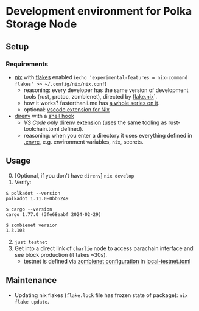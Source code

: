 # Development environment for Polka Storage Node 

## Setup

### Requirements
- [nix](https://nixos.org/download/) with [flakes](https://nixos.wiki/wiki/flakes) enabled (`echo 'experimental-features = nix-command flakes' >> ~/.config/nix/nix.conf`)
    - reasoning: every developer has the same version of development tools (rust, protoc, zombienet), directed by [flake.nix](./flake.nix)`. 
    - how it works? fasterthanli.me has [a whole series on it](https://fasterthanli.me/series/building-a-rust-service-with-nix/part-10).
    - optional: [vscode extension for Nix](https://marketplace.visualstudio.com/items?itemName=jnoortheen.nix-ide)
- [direnv](https://direnv.net/) with a [shell hook](https://direnv.net/docs/hook.html)
    - *VS Code only* [direnv extension](https://marketplace.visualstudio.com/items?itemName=mkhl.direnv) (uses the same tooling as rust-toolchain.toml defined).
    - reasoning: when you enter a directory it uses everything defined in [.envrc](./.envrc), e.g. environment variables, `nix`, secrets.

## Usage

0. [Optional, if you don't have `direnv`] `nix develop`
1. Verify:
```
$ polkadot --version
polkadot 1.11.0-0bb6249

$ cargo --version
cargo 1.77.0 (3fe68eabf 2024-02-29)

$ zombienet version
1.3.103
```
2. `just testnet`
3. Get into a direct link of `charlie` node to access parachain interface and see block production (it takes ~30s).
    - testnet is defined via [zombienet configuration](https://paritytech.github.io/zombienet/guide.html) in [local-testnet.toml](./scripts//local-testnet.toml)

## Maintenance

- Updating nix flakes (`flake.lock` file has frozen state of package): `nix flake update`.